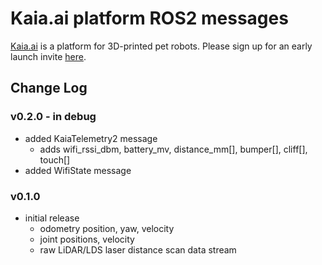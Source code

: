 # Kaia.ai platform ROS2 messages

[Kaia.ai](https://kaia.ai) is a platform for 3D-printed pet robots. Please sign up for an early launch invite [here](https://kaia.ai).

## Change Log

### v0.2.0 - in debug
- added KaiaTelemetry2 message
  - adds wifi_rssi_dbm, battery_mv, distance_mm[], bumper[], cliff[], touch[]
- added WifiState message

### v0.1.0
- initial release
  - odometry position, yaw, velocity
  - joint positions, velocity
  - raw LiDAR/LDS laser distance scan data stream
